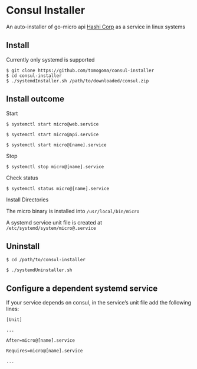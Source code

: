 # Consul Installer #

An auto-installer of go-micro api [Hashi Corp](https://www.consul.io) as a service in linux systems


## Install ##

Currently only systemd is supported

```
$ git clone https://github.com/tomogoma/consul-installer
$ cd consul-installer
$ ./systemdInstaller.sh /path/to/downloaded/consul.zip
```


## Install outcome ##


Start

`$ systemctl start micro@web.service`

`$ systemctl start micro@api.service`

`$ systemctl start micro@[name].service`

Stop

`$ systemctl stop micro@[name].service`

Check status

`$ systemctl status micro@[name].service`


Install Directories

The micro binary is installed into
`/usr/local/bin/micro`

A systemd service unit file is created at
`/etc/systemd/system/micro@.service`

## Uninstall ##

`$ cd /path/to/consul-installer`

`$ ./systemdUninstaller.sh`


## Configure a dependent systemd service ##

If your service depends on consul, in the service’s unit file add the following lines:


```
[Unit]

...

After=micro@[name].service

Requires=micro@[name].service

...
```
